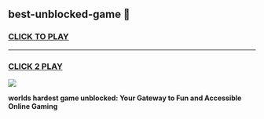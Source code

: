
## best-unblocked-game 👋
<h3>
<a href="https://premium.freeplayer.one?title=best-unblocked-game&ref=14F">CLICK TO PLAY</a></h3>
<hr>

<h3>
<a href="https://premium.freeplayer.one?title=best-unblocked-game&ref=14F">CLICK 2 PLAY</a>
  
</h3>

<a href="https://premium.freeplayer.one?title=best-unblocked-game&ref=12F/"><img src="https://clearcache.store/games.png"></a>


**worlds hardest game unblocked: Your Gateway to Fun and Accessible Online Gaming**
